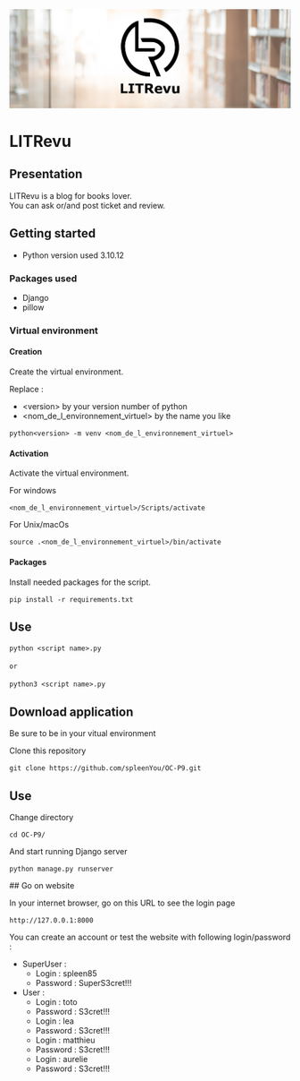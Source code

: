 <img src="images/168805567091_LITrevu banner.png" >

# LITRevu

## Presentation

LITRevu is a blog for books lover.  
You can ask or/and post ticket and review.

## Getting started

- Python version used 3.10.12

### Packages used

- Django
- pillow

### Virtual environment


#### Creation

Create the virtual environment.

Replace :
- \<version> by your version number of python
- <nom_de_l_environnement_virtuel> by the name you like

```
python<version> -m venv <nom_de_l_environnement_virtuel>
```

#### Activation

Activate the virtual environment.

For windows
```
<nom_de_l_environnement_virtuel>/Scripts/activate
```

For Unix/macOs

```
source .<nom_de_l_environnement_virtuel>/bin/activate
```

#### Packages

Install needed packages for the script.
```
pip install -r requirements.txt
```
## Use

```
python <script name>.py

or

python3 <script name>.py
```

## Download application

Be sure to be in your vitual environment

Clone this repository
```
git clone https://github.com/spleenYou/OC-P9.git
```

## Use

Change directory
```
cd OC-P9/
```

And start running Django server
```
python manage.py runserver
```

## Go on website

In your internet browser, go on this URL to see the  login page
```
http://127.0.0.1:8000
```

You can create an account or test the website with following login/password :
- SuperUser :
    - Login : spleen85
    - Password : SuperS3cret!!!
- User :
    - Login : toto
    - Password : S3cret!!!
    - Login : lea
    - Password : S3cret!!!
    - Login : matthieu
    - Password : S3cret!!!
    - Login : aurelie
    - Password : S3cret!!!